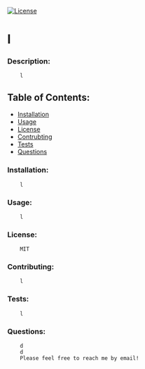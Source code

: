 [![License](https://img.shields.io/badge/License-MIT-blue.svg)](https://opensource.org/licenses/MIT)
# l 

### Description:
        l
     
## Table of Contents:
* [Installation](#installation:)
* [Usage](#usage:)
* [License](#license:)
* [Contrubting](#contributing:)
* [Tests](#tests:)
* [Questions](#questions:)

### Installation:
        l
     
### Usage:
        l
     
### License:
        MIT
     
### Contributing:
        l
     
### Tests:
        l
     
### Questions:
        d
        d
        Please feel free to reach me by email!
    